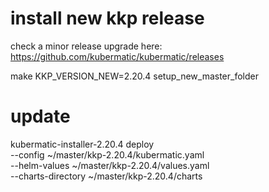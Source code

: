 
# install new kkp release

check a minor release upgrade here: https://github.com/kubermatic/kubermatic/releases

make KKP_VERSION_NEW=2.20.4 setup_new_master_folder

# update

<!-- TODO install kkp version already at the beginning -->

<!-- also add to reconnect and destroy -->

<!-- charts directory and config files -->
<!-- TODO create new structures in ~/master/kkp-newversion -->

kubermatic-installer-2.20.4 deploy \
    --config ~/master/kkp-2.20.4/kubermatic.yaml \
    --helm-values ~/master/kkp-2.20.4/values.yaml \
    --charts-directory ~/master/kkp-2.20.4/charts


<!-- TODO upgrade seed??? -->
